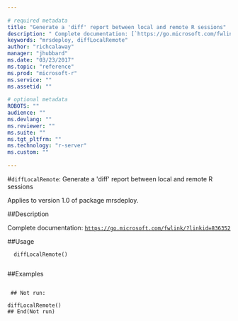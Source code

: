```yaml
--- 
 
# required metadata 
title: "Generate a 'diff' report between local and remote R sessions" 
description: " Complete documentation: [`https://go.microsoft.com/fwlink/?linkid=836352`](https://go.microsoft.com/fwlink/?linkid=836352)  " 
keywords: "mrsdeploy, diffLocalRemote" 
author: "richcalaway" 
manager: "jhubbard" 
ms.date: "03/23/2017" 
ms.topic: "reference" 
ms.prod: "microsoft-r" 
ms.service: "" 
ms.assetid: "" 
 
# optional metadata 
ROBOTS: "" 
audience: "" 
ms.devlang: "" 
ms.reviewer: "" 
ms.suite: "" 
ms.tgt_pltfrm: "" 
ms.technology: "r-server" 
ms.custom: "" 
 
--- 
```

 
 
 
 
 #`diffLocalRemote`: Generate a 'diff' report between local and remote R sessions

 Applies to version 1.0 of package mrsdeploy.
 
 ##Description
 
Complete documentation: [`https://go.microsoft.com/fwlink/?linkid=836352`](https://go.microsoft.com/fwlink/?linkid=836352)

 
 
 ##Usage

```   
  diffLocalRemote()
 
```
 
 ##Examples

 ```
   
  ## Not run:
 
diffLocalRemote()
 ## End(Not run) 
  
 
```
 
 
